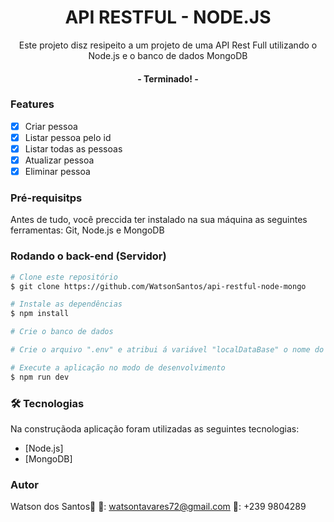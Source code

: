<h1 align="center">API RESTFUL - NODE.JS</h1>
<p align="center">Este projeto disz resipeito a um projeto de uma API Rest Full utilizando o Node.js e o banco de dados MongoDB</p>
<h4 align="center">- Terminado! -</h4>

### Features

- [x] Criar pessoa
- [x] Listar pessoa pelo id
- [x] Listar todas as pessoas
- [x] Atualizar pessoa
- [x] Eliminar pessoa

### Pré-requisitps

Antes de tudo, você preccida ter instalado na sua máquina as seguintes ferramentas: Git, Node.js e MongoDB

### Rodando o back-end (Servidor)

```bash
# Clone este repositório
$ git clone https://github.com/WatsonSantos/api-restful-node-mongo

# Instale as dependências
$ npm install

# Crie o banco de dados

# Crie o arquivo ".env" e atribui á variável "localDataBase" o nome do seu banco de dados e á variavel "PORT" a porta que desejar

# Execute a aplicação no modo de desenvolvimento
$ npm run dev

```

### 🛠️ Tecnologias 

Na construçãoda aplicação foram utilizadas as seguintes tecnologias:

- [Node.js]
- [MongoDB]

### Autor
Watson dos Santos🚀
📩: watsontavares72@gmail.com
📱: +239 9804289

